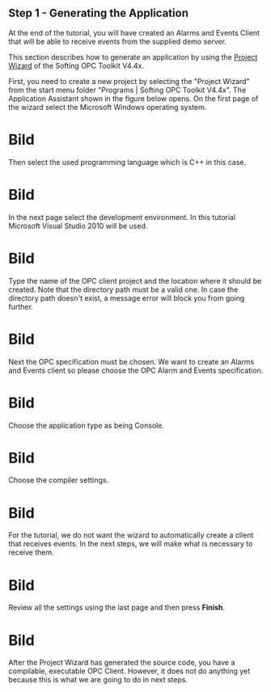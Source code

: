 ## **Step 1 - Generating the Application**

At the end of the tutorial, you will have created an Alarms and Events Client that will be able to receive events from the supplied demo server.

This section describes how to generate an application by using the [Project Wizard](c2dd4578-aa68-4ba7-bf5b-4da879baaa29.htm) of the Softing OPC Toolkit V4.4x.

First, you need to create a new project by selecting the "Project Wizard" from the start menu folder "Programs | Softing OPC Toolkit V4.4x". The Application Assistant shown in the figure below opens. On the first page of the wizard select the Microsoft Windows operating system.

# Bild

Then select the used programming language which is C++ in this case.
# Bild

In the next page select the development environment. In this tutorial Microsoft Visual Studio 2010 will be used.

# Bild

Type the name of the OPC client project and the location where it should be created. Note that the directory path must be a valid one. In case the directory path doesn't exist, a message error will block you from going further.

# Bild

Next the OPC specification must be chosen. We want to create an Alarms and Events client so please choose the OPC Alarm and Events specification.

# Bild

Choose the application type as being Console.

# Bild

Choose the compiler settings.

# Bild

For the tutorial, we do not want the wizard to automatically create a client that receives events. In the next steps, we will make what is necessary to receive them.

# Bild


Review all the settings using the last page and then press **Finish**.

# Bild

After the Project Wizard has generated the source code, you have a compilable, executable OPC Client. However, it does not do anything yet because this is what we are going to do in next steps.
